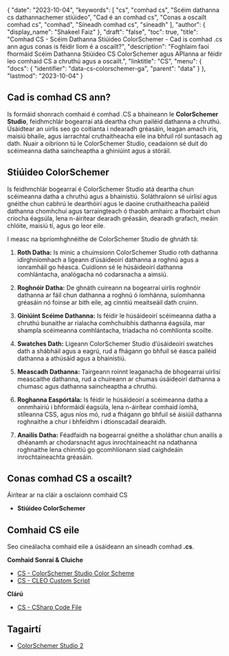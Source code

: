 {
  "date": "2023-10-04",
  "keywords": [
"cs",
"comhad cs",
"Scéim dathanna cs dathannachemer stiúideo",
"Cad é an comhad cs",
"Conas a oscailt comhad cs",
"comhad",
"Síneadh comhad cs",
"síneadh"
],
  "author": {
    "display_name": "Shakeel Faiz"
},
  "draft": "false",
  "toc": true,
  "title": "Comhad CS - Scéim Dathanna Stiúideo ColorSchemer - Cad is comhad .cs ann agus conas is féidir liom é a oscailt?",
  "description": "Foghlaim faoi fhormáid Scéim Dathanna Stiúideo CS ColorSchemer agus APIanna ar féidir leo comhaid CS a chruthú agus a oscailt.",
  "linktitle": "CS",
  "menu": {
    "docs": {
      "identifier": "data-cs-colorschemer-ga",
      "parent": "data"
}
},
  "lastmod": "2023-10-04"
}

## Cad is comhad CS ann?

Is formáid shonrach comhaid é comhad .CS a bhaineann le **ColorSchemer Studio**, feidhmchlár bogearraí atá deartha chun pailéid dathanna a chruthú. Úsáidtear an uirlis seo go coitianta i ndearadh gréasáin, leagan amach iris, maisiú bhaile, agus iarrachtaí cruthaitheacha eile ina bhfuil ról suntasach ag dath. Nuair a oibríonn tú le ColorSchemer Studio, ceadaíonn sé duit do scéimeanna datha saincheaptha a ghiniúint agus a stóráil.

## Stiúideo ColorSchemer

Is feidhmchlár bogearraí é ColorSchemer Studio atá deartha chun scéimeanna datha a chruthú agus a bhainistiú. Soláthraíonn sé uirlisí agus gnéithe chun cabhrú le dearthóirí agus le daoine cruthaitheacha pailéid dathanna chomhchuí agus tarraingteach ó thaobh amhairc a fhorbairt chun críocha éagsúla, lena n-áirítear dearadh gréasáin, dearadh grafach, meáin chlóite, maisiú tí, agus go leor eile.

I measc na bpríomhghnéithe de ColorSchemer Studio de ghnáth tá:

1.  **Roth Datha:** Is minic a chuimsíonn ColorSchemer Studio roth dathanna idirghníomhach a ligeann d’úsáideoirí dathanna a roghnú agus a ionramháil go héasca. Cuidíonn sé le húsáideoirí dathanna comhlántacha, analógacha nó codarsnacha a aimsiú.
    
2.  **Roghnóir Datha:** De ghnáth cuireann na bogearraí uirlis roghnóir dathanna ar fáil chun dathanna a roghnú ó íomhánna, suíomhanna gréasáin nó foinse ar bith eile, ag cinntiú meaitseáil dath cruinn.
    
3.  **Giniúint Scéime Dathanna:** Is féidir le húsáideoirí scéimeanna datha a chruthú bunaithe ar rialacha comhchuibhis dathanna éagsúla, mar shampla scéimeanna comhlántacha, triadacha nó comhlíonta scoilte.
    
4.  **Swatches Dath:** Ligeann ColorSchemer Studio d’úsáideoirí swatches dath a shábháil agus a eagrú, rud a fhágann go bhfuil sé éasca pailéid dathanna a athúsáid agus a bhainistiú.
    
5.  **Meascadh Dathanna:** Tairgeann roinnt leaganacha de bhogearraí uirlisí meascaithe dathanna, rud a chuireann ar chumas úsáideoirí dathanna a chumasc agus dathanna saincheaptha a chruthú.
    
6.  **Roghanna Easpórtála:** Is féidir le húsáideoirí a scéimeanna datha a onnmhairiú i bhformáidí éagsúla, lena n-áirítear comhaid íomhá, stíleanna CSS, agus níos mó, rud a fhágann go bhfuil sé áisiúil dathanna roghnaithe a chur i bhfeidhm i dtionscadail dearaidh.
    
7.  **Anailís Datha:** Féadfaidh na bogearraí gnéithe a sholáthar chun anailís a dhéanamh ar chodarsnacht agus inrochtaineacht na ndathanna roghnaithe lena chinntiú go gcomhlíonann siad caighdeáin inrochtaineachta gréasáin.

## Conas comhad CS a oscailt?

Áirítear ar na cláir a osclaíonn comhaid CS

- **Stiúideo ColorSchemer**

## Comhaid CS eile

Seo cineálacha comhaid eile a úsáideann an síneadh comhad **.cs**.

**Comhaid Sonraí & Cluiche**
- [CS - ColorSchemer Studio Color Scheme](/data/cs-colorschemer/)
- [CS - CLEO Custom Script](/game/cs-cleo/)

**Clárú**
- [CS - CSharp Code File](/programming/cs/)

## Tagairtí
* [ColorSchemer Studio 2](https://www.colorschemer.com/)


